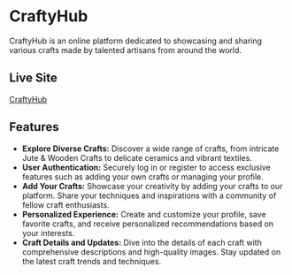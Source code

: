 # CraftyHub

CraftyHub is an online platform dedicated to showcasing and sharing various crafts made by talented artisans from around the world.

## Live Site

[CraftyHub](https://laterwillbeadded.com)

## Features

- **Explore Diverse Crafts:** Discover a wide range of crafts, from intricate Jute & Wooden Crafts to delicate ceramics and vibrant textiles.
- **User Authentication:** Securely log in or register to access exclusive features such as adding your own crafts or managing your profile.
- **Add Your Crafts:** Showcase your creativity by adding your crafts to our platform. Share your techniques and inspirations with a community of fellow craft enthusiasts.
- **Personalized Experience:** Create and customize your profile, save favorite crafts, and receive personalized recommendations based on your interests.
- **Craft Details and Updates:** Dive into the details of each craft with comprehensive descriptions and high-quality images. Stay updated on the latest craft trends and techniques.

